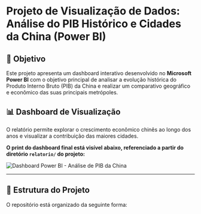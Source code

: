# Projeto de Visualização de Dados: Análise do PIB Histórico e Cidades da China (Power BI)

## 🎯 Objetivo

Este projeto apresenta um dashboard interativo desenvolvido no **Microsoft Power BI** com o objetivo principal de analisar a evolução histórica do Produto Interno Bruto (PIB) da China e realizar um comparativo geográfico e econômico das suas principais metrópoles.

## 📊 Dashboard de Visualização

O relatório permite explorar o crescimento econômico chinês ao longo dos anos e visualizar a contribuição das maiores cidades.

**O print do dashboard final está visível abaixo, referenciado a partir do diretório `relatorio/` do projeto:**

![Dashboard Power BI - Análise de PIB da China](relatorio/graficos_china.jpg)

---

## 📁 Estrutura do Projeto

O repositório está organizado da seguinte forma:
